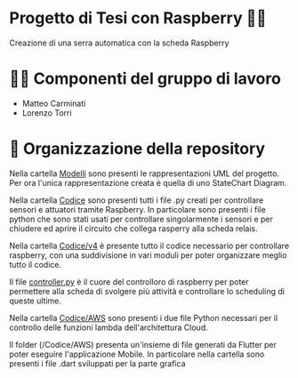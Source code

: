 # Progetto di Tesi con Raspberry 👨‍💻
Creazione di una serra automatica con la scheda Raspberry

# 🧑‍💻 Componenti del gruppo di lavoro
- Matteo Carminati
- Lorenzo Torri

# 📂 Organizzazione della repository
Nella cartella [Modelli](/Modelli) sono presenti le rappresentazioni UML del progetto. Per ora l'unica rappresentazione creata è quella di uno StateChart Diagram.

Nella cartella [Codice](/Codice) sono presenti tutti i file .py creati per controllare sensori e attuatori tramite Raspberry. In particolare sono presenti i file python che sono stati usati per controllare singolarmente i sensori e per chiudere ed aprire il circuito che collega rasperry alla scheda relais.

Nella cartella [Codice/v4](/Codice/v4) è presente tutto il codice necessario per controllare raspberry, con una suddivisione in vari moduli per poter organizzare meglio tutto il codice.

Il file [controller.py](/Codice/v4/Controller.py) è il cuore del controlloro di raspberry per poter permettere alla scheda di svolgere più attività e controllare lo scheduling di queste ultime.

Nella cartella [Codice/AWS](/Codice/AWS) sono presenti i due file Python necessari per il controllo delle funzioni lambda dell'architettura Cloud.

Il folder (/Codice/AWS) presenta un'insieme di file generati da Flutter per poter eseguire l'applicazione Mobile. In particolare nella cartella sono presenti i file .dart sviluppati per la parte grafica



